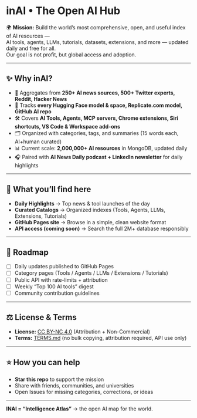 # inAI • The Open AI Hub

🌍 **Mission:** Build the world’s most comprehensive, open, and useful index of AI resources —  
AI tools, agents, LLMs, tutorials, datasets, extensions, and more — updated daily and free for all.  
Our goal is not profit, but global access and adoption.  

---

## ✨ Why inAI?
- 📡 Aggregates from **250+ AI news sources, 500+ Twitter experts, Reddit, Hacker News**  
- 🤖 Tracks **every Hugging Face model & space, Replicate.com model, GitHub AI repo**  
- 🛠️ Covers **AI Tools, Agents, MCP servers, Chrome extensions, Siri shortcuts, VS Code & Workspace add-ons**  
- 🗂️ Organized with categories, tags, and summaries (15 words each, AI+human curated)  
- 📊 Current scale: **2,000,000+ AI resources** in MongoDB, updated daily  
- 🎧 Paired with **AI News Daily podcast + LinkedIn newsletter** for daily highlights  

---

## 🔎 What you’ll find here
- **Daily Highlights** → Top news & tool launches of the day  
- **Curated Catalogs** → Organized indexes (Tools, Agents, LLMs, Extensions, Tutorials)  
- **GitHub Pages site** → Browse in a simple, clean website format  
- **API access (coming soon)** → Search the full 2M+ database responsibly  

---

## 📅 Roadmap
- [ ] Daily updates published to GitHub Pages  
- [ ] Category pages (Tools / Agents / LLMs / Extensions / Tutorials)  
- [ ] Public API with rate-limits + attribution  
- [ ] Weekly “Top 100 AI tools” digest  
- [ ] Community contribution guidelines  

---

## ⚖️ License & Terms
- **License:** [CC BY-NC 4.0](LICENSE.md) (Attribution + Non-Commercial)  
- **Terms:** [TERMS.md](TERMS.md) (no bulk copying, attribution required, API use only)  

---

## ⭐ How you can help
- **Star this repo** to support the mission  
- Share with friends, communities, and universities  
- Open Issues for missing categories, corrections, or ideas  

---

**INAI = “Intelligence Atlas”** → the open AI map for the world.  
